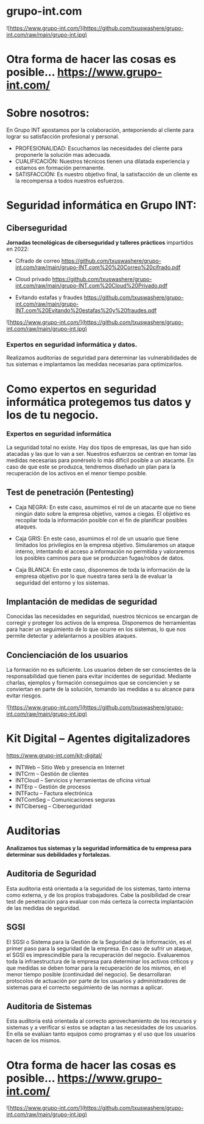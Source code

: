 # grupo-int.com
![https://www.grupo-int.com/](https://github.com/txuswashere/grupo-int.com/raw/main/grupo-int.jpg)

# Otra forma de hacer las cosas es posible... https://www.grupo-int.com/



# Sobre nosotros:
En Grupo INT apostamos por la colaboración, anteponiendo al cliente para lograr su satisfacción profesional y personal.
* PROFESIONALIDAD: Escuchamos las necesidades del cliente para proponerle la solución mas adecuada.
* CUALIFICACIÓN: Nuestros técnicos tienen una dilatada experiencia y estamos en formación permanente.
* SATISFACCIÓN: Es nuestro objetivo final, la satisfacción de un cliente es la recompensa a todos nuestros esfuerzos.



# Seguridad informática en Grupo INT:

## Ciberseguridad

**Jornadas tecnológicas de ciberseguridad y talleres prácticos** impartidos en 2022:

* Cifrado de correo https://github.com/txuswashere/grupo-int.com/raw/main/grupo-INT.com%20%20Correo%20cifrado.pdf

* Cloud privado https://github.com/txuswashere/grupo-int.com/raw/main/grupo-INT.com%20Cloud%20Privado.pdf

* Evitando estafas y fraudes https://github.com/txuswashere/grupo-int.com/raw/main/grupo-INT.com%20Evitando%20estafas%20y%20fraudes.pdf

![https://www.grupo-int.com/](https://github.com/txuswashere/grupo-int.com/raw/main/grupo-int.jpg)


### Expertos en seguridad informática y datos.

Realizamos auditorías de seguridad para determinar las vulnerabilidades de tus sistemas e implantamos las medidas necesarias para optimizarlos.


# Como expertos en seguridad informática protegemos tus datos y los de tu negocio.


### Expertos en seguridad informática
La seguridad total no existe. 
Hay dos tipos de empresas, las que han sido atacadas y las que lo van a ser. 
Nuestros esfuerzos se centran en tomar las medidas necesarias para ponérselo lo más difícil posible a un atacante. En caso de que este se produzca, tendremos diseñado un plan para la recuperación de los activos en el menor tiempo posible.


## Test de penetración (Pentesting)

* Caja NEGRA: En este caso, asumimos el rol de un atacante que no tiene ningún dato sobre la empresa objetivo, vamos a ciegas. El objetivo es recopilar toda la información posible con el fin de planificar posibles ataques.

* Caja GRIS: En este caso, asumimos el rol de un usuario que tiene limitados los privilegios en la empresa objetivo. Simularemos un ataque interno, intentando el acceso a información no permitida y valoraremos los posibles caminos para que se produzcan fugas/robos de datos.

* Caja BLANCA: En este caso, disponemos de toda la información de la empresa objetivo por lo que nuestra tarea será la de evaluar la seguridad del entorno y los sistemas.



## Implantación de medidas de seguridad

Conocidas las necesidades en seguridad, nuestros técnicos se encargan de corregir y proteger los activos de la empresa. Disponemos de herramientas para hacer un seguimiento de lo que ocurre en los sistemas, lo que nos permite detectar y adelantarnos a posibles ataques.


## Concienciación de los usuarios

La formación no es suficiente. Los usuarios deben de ser conscientes de la responsabilidad que tienen para evitar incidentes de seguridad. Mediante charlas, ejemplos y formación conseguimos que se conciencien y se conviertan en parte de la solución, tomando las medidas a su alcance para evitar riesgos.

![https://www.grupo-int.com/](https://github.com/txuswashere/grupo-int.com/raw/main/grupo-int.jpg)

# Kit Digital – Agentes digitalizadores
https://www.grupo-int.com/kit-digital/
* INTWeb – Sitio Web y presencia en Internet
* INTCrm – Gestión de clientes
* INTCloud – Servicios y herramientas de oficina virtual
* INTErp – Gestión de procesos
* INTFactu – Factura electrónica
* INTComSeg – Comunicaciones seguras
* INTCiberseg – Ciberseguridad

# Auditorias
#### Analizamos tus sistemas y la seguridad informática de tu empresa para determinar sus debilidades y fortalezas.

## Auditoria de Seguridad
Esta auditoria está orientada a la seguridad de los sistemas, tanto interna como externa, y de los propios trabajadores. Cabe la posibilidad de crear test de penetración para evaluar con más certeza la correcta implantación de las medidas de seguridad.

## SGSI
El SGSI o Sistema para la Gestión de la Seguridad de la Información, es el primer paso para la seguridad de la empresa. En caso de sufrir un ataque, el SGSI es imprescindible para la recuperación del negocio. Evaluaremos toda la infraestructura de la empresa para determinar los activos críticos y que medidas se deben tomar para la recuperación de los mismos, en el menor tiempo posible (continuidad del negocio). Se desarrollaran protocolos de actuación por parte de los usuarios y administradores de sistemas para el correcto seguimiento de las normas a aplicar.

## Auditoria de Sistemas
Esta auditoria está orientada al correcto aprovechamiento de los recursos y sistemas y a verificar si estos se adaptan a las necesidades de los usuarios. En ella se evalúan tanto equipos como programas y el uso que los usuarios hacen de los mismos.




# Otra forma de hacer las cosas es posible... https://www.grupo-int.com/
![https://www.grupo-int.com/](https://github.com/txuswashere/grupo-int.com/raw/main/grupo-int.jpg)

